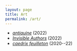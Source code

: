 ```yaml
---
layout: page
title: Art
permalink: /art/
---
```


- [*antiquine*](/assets/antiquine) (2022)
- [*Invisible Authors*](/assets/invisible-authors.pdf) (2022)
- [*caedrix feuilleton*](https://caedrix.tumblr.com/) (2020--22)
